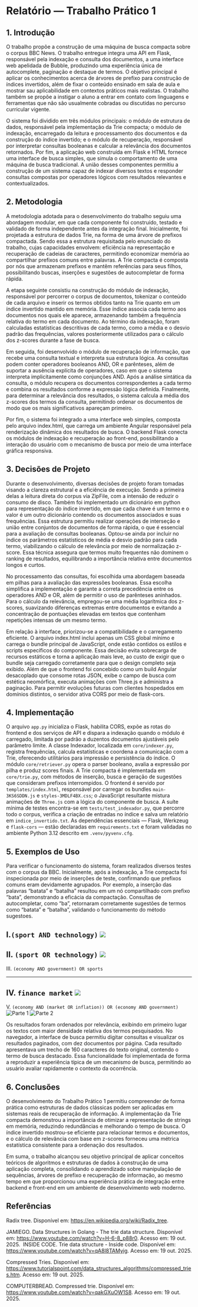 # Relatório — Trabalho Prático 1
## 1. Introdução
O trabalho propõe a construção de uma máquina de busca compacta sobre o corpus BBC News. O trabalho entregue integra uma API em Flask, responsável pela indexação e consulta dos documentos, a uma interface web apelidada de Bubble, produzindo uma experiência única de autocomplete, paginação e destaque de termos. O objetivo principal é aplicar os conhecimentos acerca de árvores de prefixo para construção de índices invertidos, além de fixar o conteúdo ensinado em sala de aula e mostrar sau aplicabilidade em contextos práticos mais realistas. O trabalho também se propõe a instigar o aluno a entrar em contato com linguagens e ferramentas que não são usualmente cobradas ou discutidas no percurso curricular vigente.

O sistema foi dividido em três módulos principais: o módulo de estrutura de dados, responsável pela implementação da Trie compacta; o módulo de indexação, encarregado da leitura e processamento dos documentos e da construção do índice invertido; e o módulo de recuperação, responsável por interpretar consultas booleanas e calcular a relevância dos documentos retornados. Por fim, a aplicação web construída em Flask e HTML fornece uma interface de busca simples, que simula o comportamento de uma máquina de busca tradicional. A união desses componentes permitiu a construção de um sistema capaz de indexar diversos textos e responder consultas compostas por operadores lógicos com resultados relevantes e contextualizados.

## 2. Metodologia
A metodologia adotada para o desenvolvimento do trabalho seguiu uma abordagem modular, em que cada componente foi construído, testado e validado de forma independente antes da integração final. Inicialmente, foi projetada a estrutura de dados Trie, na forma de uma árvore de prefixos compactada. Sendo essa a estrutura requisitada pelo enunciado do trabalho, cujas capacidades envolvem: eficiência na representação e recuperação de cadeias de caracteres, permitindo economizar memória ao compartilhar prefixos comuns entre palavras. A Trie compacta é composta por nós que armazenam prefixos e mantêm referências para seus filhos, possibilitando buscas, inserções e sugestões de autocompletar de forma rápida.

A etapa seguinte consistiu na construção do módulo de indexação, responsável por percorrer o corpus de documentos, tokenizar o conteúdo de cada arquivo e inserir os termos obtidos tanto na Trie quanto em um índice invertido mantido em memória. Esse índice associa cada termo aos documentos nos quais ele aparece, armazenando também a frequência relativa do termo em cada documento. Ao término da indexação, foram calculadas estatísticas descritivas de cada termo, como a média e o desvio padrão das frequências, valores posteriormente utilizados para o cálculo dos z-scores durante a fase de busca.

Em seguida, foi desenvolvido o módulo de recuperação de informação, que recebe uma consulta textual e interpreta sua estrutura lógica. As consultas podem conter operadores booleanos AND, OR e parênteses, além de suportar a ausência explícita de operadores, caso em que o sistema interpreta implicitamente como conjunções AND. Após a análise sintática da consulta, o módulo recupera os documentos correspondentes a cada termo e combina os resultados conforme a expressão lógica definida. Finalmente, para determinar a relevância dos resultados, o sistema calcula a média dos z-scores dos termos da consulta, permitindo ordenar os documentos de modo que os mais significativos apareçam primeiro.

Por fim, o sistema foi integrado a uma interface web simples, composta pelo arquivo index.html, que carrega um ambiente Angular responsável pela renderização dinâmica dos resultados de busca. O backend Flask conecta os módulos de indexação e recuperação ao front-end, possibilitando a interação do usuário com o mecanismo de busca por meio de uma interface gráfica responsiva.

## 3. Decisões de Projeto
Durante o desenvolvimento, diversas decisões de projeto foram tomadas visando a clareza estrutural e a eficiência de execução. Sendo a primeira delas a leitura direta do corpus via ZipFile, com a intensão de reduzir o consumo de disco. Também foi implementado um dicionário em python para representação do índice invertido, em que cada chave é um termo e o valor é um outro dicionário contendo os documentos associados e suas frequências. Essa estrutura permitiu realizar operações de interseção e união entre conjuntos de documentos de forma rápida, o que é essencial para a avaliação de consultas booleanas. Optou-se ainda por incluir no índice os parâmetros estatísticos de média e desvio padrão para cada termo, viabilizando o cálculo de relevância por meio de normalização z-score. Essa técnica assegura que termos muito frequentes não dominem o ranking de resultados, equilibrando a importância relativa entre documentos longos e curtos.

No processamento das consultas, foi escolhida uma abordagem baseada em pilhas para a avaliação das expressões booleanas. Essa escolha simplifica a implementação e garante a correta precedência entre os operadores AND e OR, além de permitir o uso de parênteses aninhados. Para o cálculo da relevância, empregou-se uma média logarítmica dos z-scores, suavizando diferenças extremas entre documentos e evitando a concentração de pontuações elevadas em textos que contenham repetições intensas de um mesmo termo.

Em relação à interface, priorizou-se a compatibilidade e o carregamento eficiente. O arquivo index.html inclui apenas um CSS global mínimo e carrega o bundle principal de JavaScript, onde estão contidos os estilos e scripts específicos do componente. Essa decisão evita sobrecarga de recursos estáticos e torna a aplicação mais leve, ao custo de exigir que o bundle seja carregado corretamente para que o design completo seja exibido. Além de que o frontend foi concebido como um build Angular desacoplado que consome rotas JSON, exibe o campo de busca com estética neomórfica, executa animações com Three.js e administra a paginação. Para permitir evoluções futuras com clientes hospedados em domínios distintos, o servidor ativa CORS por meio de flask-cors.

## 4. Implementação
O arquivo `app.py` inicializa o Flask, habilita CORS, expõe as rotas do frontend e dos serviços de API e dispara a indexação quando o módulo é carregado, limitada por padrão a duzentos documentos ajustáveis pelo parâmetro limite. A classe Indexador, localizada em `core/indexer.py`, registra frequências, calcula estatísticas e coordena a comunicação com a Trie, oferecendo utilitários para impressão e persistência do índice. O módulo `core/retriever.py` opera o parser booleano, avalia a expressão por pilha e produz scores finais. A Trie compacta é implementada em `core/trie.py`, com métodos de inserção, busca e geração de sugestões que consideram prefixos interrompidos. O frontend é servido por `templates/index.html`, responsável por carregar os bundles `main-3KS6SDDN.js` e `styles-3MDLF4BX.css`; o JavaScript resultante mistura animações de `Three.js` com a lógica do componente de busca. A suíte mínima de testes encontra-se em `tests/test_indexador.py`, que percorre todo o corpus, verifica a criação de entradas no índice e salva um relatório em `indice_invertido.txt`. As dependências essenciais — Flask, Werkzeug e `flask-cors` — estão declaradas em `requirements.txt` e foram validadas no ambiente Python 3.12 descrito em `.venv/pyvenv.cfg`.

## 5. Exemplos de Uso
Para verificar o funcionamento do sistema, foram realizados diversos testes com o corpus da BBC. Inicialmente, após a indexação, a Trie compacta foi inspecionada por meio de inserções de teste, confirmando que prefixos comuns eram devidamente agrupados. Por exemplo, a inserção das palavras “batata” e “batalha” resultou em um nó compartilhado com prefixo “bata”, demonstrando a eficácia da compactação. Consultas de autocompletar, como “ba”, retornaram corretamente sugestões de termos como “batata” e “batalha”, validando o funcionamento do método sugestoes.

I.`(sport AND technology)`
![](assets/ex1.png)
---
II. `(sport OR technology)`
![](assets/ex2.png)
---
III. `(economy AND government) OR sports`

---
IV. `finance market`
![](assets/ex4.png)
---
V. `(economy AND (market OR inflation)) OR (economy AND government)`
![Parte 1](assets/ex5.1.png)
![Parte 2](assets/ex5.2.png)


Os resultados foram ordenados por relevância, exibindo em primeiro lugar os textos com maior densidade relativa dos termos pesquisados. No navegador, a interface de busca permitiu digitar consultas e visualizar os resultados paginados, com dez documentos por página. Cada resultado apresentava um trecho de 160 caracteres do texto original, contendo o termo de busca destacado. Essa funcionalidade foi implementada de forma a reproduzir a experiência típica de um mecanismo de busca, permitindo ao usuário avaliar rapidamente o contexto da ocorrência.

## 6. Conclusões
O desenvolvimento do Trabalho Prático 1 permitiu compreender de forma prática como estruturas de dados clássicas podem ser aplicadas em sistemas reais de recuperação de informação. A implementação da Trie compacta demonstrou a importância de otimizar a representação de strings em memória, reduzindo redundâncias e melhorando o tempo de busca. O índice invertido mostrou-se eficiente para relacionar termos e documentos, e o cálculo de relevância com base em z-scores forneceu uma métrica estatística consistente para a ordenação dos resultados.

Em suma, o trabalho alcançou seu objetivo principal de aplicar conceitos teóricos de algoritmos e estruturas de dados à construção de uma aplicação completa, consolidando o aprendizado sobre manipulação de sequências, árvores de prefixo e recuperação de informação, ao mesmo tempo em que proporcionou uma experiência prática de integração entre backend e front-end em um ambiente de desenvolvimento web moderno.

## Referências
Radix tree. Disponível em: <https://en.wikipedia.org/wiki/Radix_tree>.

JAMIEGO. Data Structures in Golang - The trie data structure. Disponível em: <https://www.youtube.com/watch?v=H-6-8_p88r0>. Acesso em: 19 out. 2025.
‌
INSIDE CODE. Trie data structure - Inside code. Disponível em: <https://www.youtube.com/watch?v=qA8l8TAMyig>. Acesso em: 19 out. 2025.

Compressed Tries. Disponível em: <https://www.tutorialspoint.com/data_structures_algorithms/compressed_tries.htm>. Acesso em: 19 out. 2025.

‌COMPUTERBREAD. Compressed trie. Disponível em: <https://www.youtube.com/watch?v=qakGXuOW1S8>. Acesso em: 19 out. 2025.
